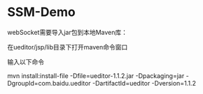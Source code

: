 # SSM-Demo

webSocket需要导入jar包到本地Maven库：

在ueditor/jsp/lib目录下打开maven命令窗口

输入以下命令

mvn install:install-file -Dfile=ueditor-1.1.2.jar -Dpackaging=jar -DgroupId=com.baidu.ueditor -DartifactId=ueditor -Dversion=1.1.2
